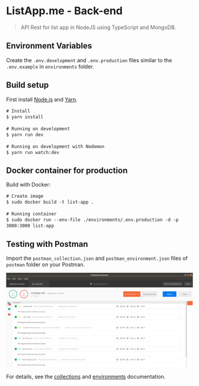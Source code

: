 # ListApp.me - Back-end

> API Rest for list app in NodeJS using TypeScript and MongoDB.

## Environment Variables
Create the `.env.development` and `.env.production` files similar to the `.env.example` in `environments` folder.

## Build setup
First install [Node.js](https://nodejs.org/) and [Yarn](https://yarnpkg.com/).
```
# Install
$ yarn install

# Running on development
$ yarn run dev

# Running on development with Nodemon
$ yarn run watch:dev
```

## Docker container for production
Build with Docker:
```
# Create image
$ sudo docker build -t list-app .

# Running container
$ sudo docker run --env-file ./environments/.env.production -d -p 3000:3000 list-app
```

## Testing with Postman
Import the `postman_collection.json` and `postman_environment.json` files of `postman` folder on your Postman.

![Postman](postman/collection_runner.png)

For details, see the [collections](https://www.getpostman.com/docs/v6/postman/collections/intro_to_collections) and [environments](https://www.getpostman.com/docs/v6/postman/environments_and_globals/intro_to_environments_and_globals) documentation.
